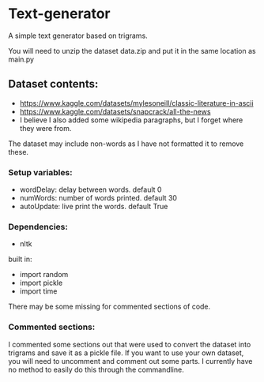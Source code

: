 # Text-generator
A simple text generator based on trigrams.

You will need to unzip the dataset data.zip and put it in the same location as main.py

## Dataset contents:
- https://www.kaggle.com/datasets/mylesoneill/classic-literature-in-ascii
- https://www.kaggle.com/datasets/snapcrack/all-the-news
- I believe I also added some wikipedia paragraphs, but I forget where they were from.

The dataset may include non-words as I have not formatted it to remove these.

### Setup variables:
- wordDelay: delay between words. default 0
- numWords: number of words printed. default 30
- autoUpdate: live print the words. default True

### Dependencies:
- nltk

built in:

- import random
- import pickle
- import time

There may be some missing for commented sections of code.

### Commented sections:
I commented some sections out that were used to convert the dataset into trigrams and save it as a pickle file. If you want to use your own dataset, you will need to uncomment and comment out some parts. I currently have no method to easily do this through the commandline.
